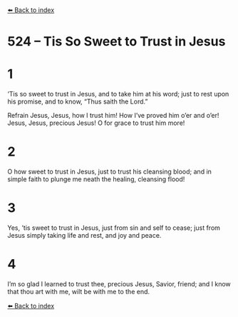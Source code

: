 [⬅️ Back to index](../README.md)

# 524 – Tis So Sweet to Trust in Jesus


# 1
‘Tis so sweet to trust in Jesus,
and to take him at his word;
just to rest upon his promise,
and to know, “Thus saith the Lord.”

Refrain
Jesus, Jesus, how I trust him!
How I’ve proved him o’er and o’er!
Jesus, Jesus, precious Jesus!
O for grace to trust him more!

# 2
O how sweet to trust in Jesus,
just to trust his cleansing blood;
and in simple faith to plunge me
neath the healing, cleansing flood!

# 3
Yes, ’tis sweet to trust in Jesus,
just from sin and self to cease;
just from Jesus simply taking
life and rest, and joy and peace.

# 4
I’m so glad I learned to trust thee,
precious Jesus, Savior, friend;
and I know that thou art with me,
wilt be with me to the end.

[⬅️ Back to index](../README.md)
